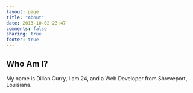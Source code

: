 ```yaml
---
layout: page
title: "About"
date: 2013-10-02 23:47
comments: false
sharing: true
footer: true
---
```


## Who Am I?
My name is Dillon Curry, I am 24, and a Web Developer from Shreveport, Louisiana.
